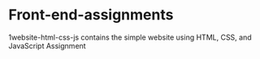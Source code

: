# Front-end-assignments
1website-html-css-js contains the simple website using HTML, CSS, and JavaScript Assignment
